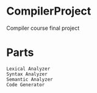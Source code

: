 # CompilerProject
Compiler course final project

# Parts
    Lexical Analyzer
    Syntax Analyzer
    Semantic Analyzer
    Code Generator
